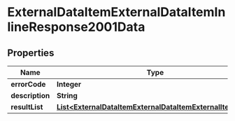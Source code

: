 # ExternalDataItemExternalDataItemInlineResponse2001Data

## Properties
Name | Type | Description | Notes
------------ | ------------- | ------------- | -------------
**errorCode** | **Integer** |  | 
**description** | **String** |  | 
**resultList** | [**List&lt;ExternalDataItemExternalDataItemExternalItemLike&gt;**](ExternalDataItemExternalDataItemExternalItemLike.md) |  |  [optional]
